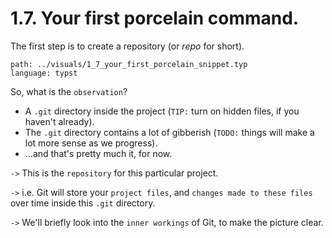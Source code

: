 # 1.7. Your first porcelain command.

<!-- pause -->
<!-- new_line -->

The first step is to create a repository (or _repo_ for short).

<!-- pause -->
<!-- new_line -->

```file +render
path: ../visuals/1_7_your_first_porcelain_snippet.typ
language: typst
```

<!-- pause -->
<!-- new_line -->

So, what is the `observation`?

<!-- new_line -->
<!-- incremental_lists: true -->

- A `.git` directory inside the project (`TIP:` turn on hidden files, if you
  haven't already).
- The `.git` directory contains a lot of gibberish (`TODO:` things will make a
  lot more sense as we progress).
- ...and that's pretty much it, for now.

<!-- new_line -->
<!-- incremental_lists: false -->

`->` This is the `repository` for this particular project.

<!-- pause -->

`->` i.e. Git will store your `project files`, and `changes made to these files`
over time inside this `.git` directory.

<!-- pause -->

`->` We'll briefly look into the `inner workings` of Git, to make the picture
clear.
